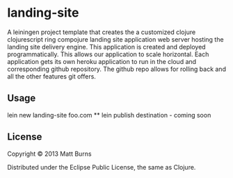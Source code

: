 # landing-site

A leiningen project template that creates the a customized clojure clojurescript ring compojure landing site application web server hosting the landing site delivery engine.
This application is created and deployed programmatically.  This allows our application to scale horizontal. Each application gets its own
heroku application to run in the cloud and corresponding github repository.  The github repo allows for rolling back and all the other features git offers.

## Usage

lein new landing-site foo.com
** lein publish destination - coming soon


## License

Copyright © 2013 Matt Burns

Distributed under the Eclipse Public License, the same as Clojure.
